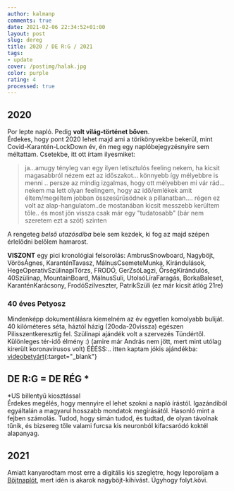 ```yaml
---
author: kalmanp
comments: true
date: 2021-02-06 22:34:52+01:00
layout: post
slug: dereg
title: 2020 / DE R:G / 2021
tags:
- update
cover: /postimg/halak.jpg
color: purple
rating: 4
processed: true
---
```


## 2020
Por lepte napló. Pedig **volt világ-történet bőven**.  
Érdekes, hogy pont 2020 lehet majd ami a törikönyvekbe bekerül, mint Covid-Karantén-LockDown év, én meg egy naplóbejegyzésnyire sem méltattam. Csetekbe, itt ott írtam ilyesmiket:
> ja...amugy tényleg van egy ilyen letisztulós feeling nekem, ha kicsit magasabbról nézem ezt az időszakot... könnyebb így mélyebbre is menni .. persze az mindig izgalmas, hogy ott mélyebben mi vár rád... nekem ma lett olyan feelingem, hogy az idő/emlékek amit éltem/megéltem jobban összesűrűsödnek a pillanatban.... régen ez volt az alap-hangulatom..de mostanában kicsit messzebb kerültem tőle.. és most jön vissza csak már egy "tudatosabb" (bár nem szeretem ezt a szót) szinten

A rengeteg *belső utazósdiba* bele sem kezdek, ki fog az majd szépen érlelődni belőlem hamarost.

**VISZONT** egy pici kronológiai felsorolás: AmbrusSnowboard, Nagyböjt, VörösÁgnes, KaranténTavasz, MálnusCsemeteMunka, Kirándulások, HegeOperatívSzülinapiTörzs, FRODÓ, GerZsóLagzi, ŐrségKirándulós,  40Szülinap, MountainBoard, MálnusSuli, UtolsóLíraFaragás, BorkaBaleset, KaranténKarácsony, FrodóSzilveszter, PatrikSzüli (ez már kicsit átlóg 21re)

### 40 éves Petyosz
Mindenképp dokumentálásra kiemelném az év egyetlen komolyabb buliját. 40 kilóméteres séta, háztól házig (20oda-20vissza) egészen Pilisszentkeresztig fel. Szülinapi ajándék volt a szervezés Tündértől. Különleges tér-idő élmény :) (amire már András nem jött, mert mint utólag kirerült koronavírusos volt) ÉÉÉSS:.. itten kaptam jókis ajándékba: [videobetyárt](http://videobetyar.hu/){:target="_blank"}

## DE R:G = DE RÉG *
*US billentyű kiosztással  
Érdekes megélés, hogy mennyire el lehet szokni a napló írástól. Igazándiból egyáltalán a magyarul hosszabb mondatok megírásától. Hasonló mint a fejben számolás. Tudod, hogy simán tudod, és tudtad, de olyan távolnak tűnik, és bizsereg tőle valami furcsa kis neuronból kifacsaródó koktél alapanyag.  

## 2021
Amiatt kanyarodtam most erre a digitális kis szegletre, hogy leporoljam a [Böjtnaplót](/kavicsblog/bojtnaplo), mert idén is akarok nagyböjt-kihívást. Úgyhogy folyt.kövi.

